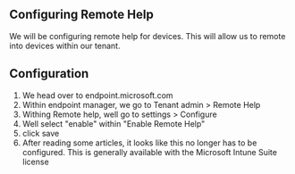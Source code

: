 ## Configuring Remote Help
We will be configuring remote help for devices. This will allow us to  remote into devices within our tenant.

## Configuration
1. We head over to endpoint.microsoft.com
2. Within endpoint manager, we go to Tenant admin > Remote Help
3. Withing Remote help, well go to settings > Configure
4. Well select "enable" within "Enable Remote Help"
5. click save
6. After reading some articles, it looks like this no longer has to be configured. This is generally available with the Microsoft Intune Suite license
